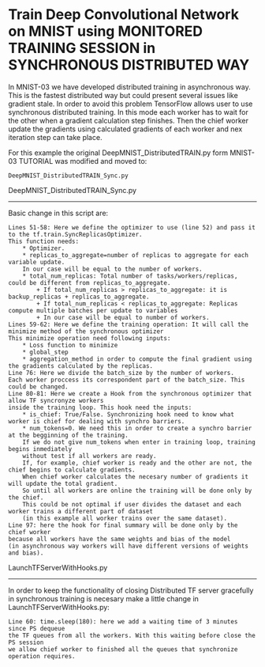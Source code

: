 # Train Deep Convolutional Network on MNIST using MONITORED TRAINING SESSION in SYNCHRONOUS DISTRIBUTED WAY

In MNIST-03 we have developed distributed training in asynchronous way. This is the fastest distributed way but could present several issues like gradient stale. In order to avoid this problem TensorFlow allows user to use synchronous distributed training. In this mode each worker has to wait for the other when a gradient calculation step finishes. Then the chief worker update the gradients using calculated gradients of each worker and nex iteration step can take place.

For this example the original DeepMNIST_DistributedTRAIN.py form MNIST-03 TUTORIAL was modified and moved to:

	DeepMNIST_DistributedTRAIN_Sync.py

DeepMNIST_DistributedTRAIN_Sync.py

*************************************************************************************************

Basic change in this script are:

	Lines 51-58: Here we define the optimizer to use (line 52) and pass it to the tf.train.SyncReplicasOptimizer.
	This function needs:
		* Optimizer.
		* replicas_to_aggregate=number of replicas to aggregate for each variable update.
		In our case will be equal to the number of workers.
		* total_num_replicas: Total number of tasks/workers/replicas, could be different from replicas_to_aggregate.
			+ If total_num_replicas > replicas_to_aggregate: it is backup_replicas + replicas_to_aggregate. 
			+ If total_num_replicas < replicas_to_aggregate: Replicas compute multiple batches per update to variables
			+ In our case will be equal to number of workers.
	Lines 59-62: Here we define the training operation: It will call the minimize method of the synchronous optimizer
	This minimize operation need following inputs:
		* Loss function to minimize
		* global_step
		* aggregation_method in order to compute the final gradient using the gradients calculated by the replicas.
	Line 76: Here we divide the batch_size by the number of workers.
	Each worker proccess its correspondent part of the batch_size. This could be changed.
	Line 80-81: Here we create a Hook from the synchronous optimizer that allow TF syncronyze workers 
	inside the training loop. This hook need the inputs:
		* is_chief: True/False. Synchronizing hook need to know what worker is chief for dealing with synchro barriers.
		* num_tokens=0. We need this in order to create a synchro barrier at the begginning of the training.
		If we do not give num_tokens when enter in training loop, training begins inmediately 
		without test if all workers are ready.
		If, for example, chief worker is ready and the other are not, the chief begins to calculate gradients.
		When chief worker calculates the necesary number of gradients it will update the total gradient.
		So until all workers are online the training will be done only by the chief.
		This could be not optimal if user divides the dataset and each worker trains a different part of dataset
		(in this example all worker trains over the same dataset).
	Line 97: here the hook for final summary will be done only by the chief worker 
	because all workers have the same weights and bias of the model 
	(in asynchronous way workers will have different versions of weights and bias).


LaunchTFServerWithHooks.py

*************************************************************************************************
In order to keep the functionality of closing Distributed TF server gracefully in synchronous training is necesary make a little change in  LaunchTFServerWithHooks.py:

	Line 60: time.sleep(180): here we add a waiting time of 3 minutes since PS dequeue 
	the TF queues from all the workers. With this waiting before close the PS session 
	we allow chief worker to finished all the queues that synchronize operation requires.

